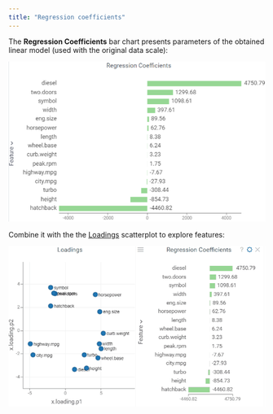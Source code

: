 ```yaml
---
title: "Regression coefficients"
---
```


The **Regression Coefficients** bar chart presents parameters of the obtained linear model (used with the original data scale):

![add-to-workspace](regr-coeffs.png)

Combine it with the the [Loadings](https://datagrok.ai/help/explore/multivariate-analysis/plots/loadings) scatterplot to explore features:

![add-to-workspace](regr-coeffs-n-loadings.gif)
